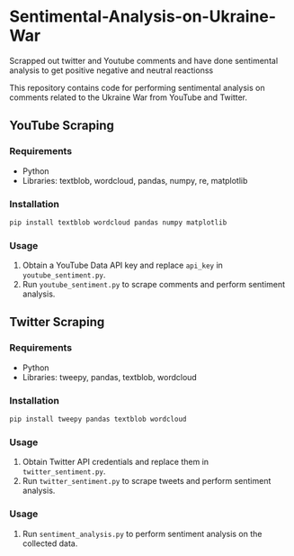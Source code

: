 # Sentimental-Analysis-on-Ukraine-War
Scrapped out twitter and Youtube comments and have done sentimental analysis to get positive negative and neutral reactionss

This repository contains code for performing sentimental analysis on comments related to the Ukraine War from YouTube and Twitter.

## YouTube Scraping

### Requirements
- Python
- Libraries: textblob, wordcloud, pandas, numpy, re, matplotlib

### Installation
```bash
pip install textblob wordcloud pandas numpy matplotlib
```

### Usage
1. Obtain a YouTube Data API key and replace `api_key` in `youtube_sentiment.py`.
2. Run `youtube_sentiment.py` to scrape comments and perform sentiment analysis.

## Twitter Scraping

### Requirements
- Python
- Libraries: tweepy, pandas, textblob, wordcloud

### Installation
```bash
pip install tweepy pandas textblob wordcloud
```

### Usage
1. Obtain Twitter API credentials and replace them in `twitter_sentiment.py`.
2. Run `twitter_sentiment.py` to scrape tweets and perform sentiment analysis.



### Usage
1. Run `sentiment_analysis.py` to perform sentiment analysis on the collected data.


